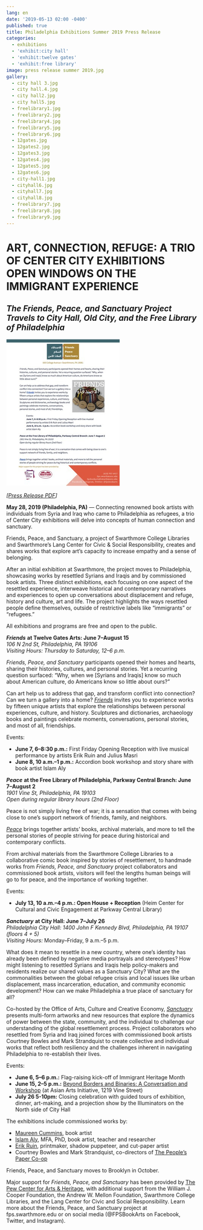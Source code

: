 ```yaml
---
lang: en
date: '2019-05-13 02:00 -0400'
published: true
title: Philadelphia Exhibitions Summer 2019 Press Release
categories:
  - exhibitions
  - 'exhibit:city hall'
  - 'exhibit:twelve gates'
  - 'exhibit:free library'
image: press release summer 2019.jpg
gallery:
  - city hall 3.jpg
  - city hall.4.jpg
  - city hall2.jpg
  - city hall5.jpg
  - freelibrary1.jpg
  - freelibrary2.jpg
  - freelibrary4.jpg
  - freelibrary5.jpg
  - freelibrary6.jpg
  - 12gates.jpg
  - 12gates2.jpg
  - 12gates3.jpg
  - 12gates4.jpg
  - 12gates5.jpg
  - 12gates6.jpg
  - city-hall1.jpg
  - cityhall6.jpg
  - cityhall7.jpg
  - cityhall8.jpg
  - freelibrary7.jpg
  - freelibrary8.jpg
  - freelibrary9.jpg
---
```

# ART, CONNECTION, REFUGE: A TRIO OF CENTER CITY EXHIBITIONS OPEN WINDOWS ON THE IMMIGRANT EXPERIENCE
## *The Friends, Peace, and Sanctuary Project Travels to City Hall, Old City, and the Free Library of Philadelphia*

[![press release thumbnail](/assets/images/cc-press-release-thumb.jpg)](/assets/20190528-FPS-Press-Release.pdf)

*[[Press Release PDF](/assets/20190528-FPS-Press-Release.pdf)]*


**May 28, 2019 (Philadelphia, PA)** — Connecting renowned book artists with individuals from Syria and Iraq who came to Philadelphia as refugees, a trio of Center City exhibitions will delve into concepts of human connection and sanctuary. 

Friends, Peace, and Sanctuary, a project of Swarthmore College Libraries and Swarthmore’s Lang Center for Civic & Social Responsibility, creates and shares works that explore art’s capacity to increase empathy and a sense of belonging. 

After an initial exhibition at Swarthmore, the project moves to Philadelphia, showcasing works by resettled Syrians and Iraqis and by commissioned book artists. Three distinct exhibitions, each focusing on one aspect of the resettled experience, interweave historical and contemporary narratives and experiences to open up conversations about displacement and refuge, history and culture, art and life. The project highlights the ways resettled people define themselves, outside of restrictive labels like “immigrants” or “refugees.”

All exhibitions and programs are free and open to the public.


**_Friends_** **at Twelve Gates Arts: June 7–August 15**<br/>
_106 N 2nd St, Philadelphia, PA 19106_<br/>
_Visiting Hours: Thursday to Saturday, 12–6 p.m._<br/>


_Friends, Peace, and Sanctuary_ participants opened their homes and hearts, sharing their histories, cultures, and personal stories. Yet a recurring question surfaced: “Why, when we [Syrians and Iraqis] know so much about American culture, do Americans know so little about ours?” 

Can art help us to address that gap, and transform conflict into connection? Can we turn a gallery into a home? [_Friends_](http://fps.swarthmore.edu/exhibitions/friends/) invites you to experience works by fifteen unique artists that explore the relationships between personal experiences, culture, and history.  Sculptures and dictionaries, archaeology books and paintings celebrate moments, conversations, personal stories, and most of all, friendships.

Events: 
- **June 7, 6–8:30 p.m.:** First Friday Opening Reception with live musical performance by artists Erik Ruin and Julius Masri
- **June 8, 10 a.m.–1 p.m.:** Accordion book workshop and story share with book artist Islam Aly


**_Peace_** **at the Free Library of Philadelphia, Parkway Central Branch: June 7–August 2**<br/>
_1901 Vine St, Philadelphia, PA 19103_<br/>
_Open during regular library hours (2nd Floor)_


Peace is not simply living free of war; it is a sensation that comes with being close to one’s support network of friends, family, and neighbors.

[_Peace_](http://fps.swarthmore.edu/exhibitions/peace/) brings together artists’ books, archival materials, and more to tell the personal stories of people striving for peace during historical and contemporary conflicts.

From archival materials from the Swarthmore College Libraries to a collaborative comic book inspired by stories of resettlement, to handmade works from _Friends, Peace, and Sanctuary_ project collaborators and commissioned book artists, visitors will feel the lengths human beings will go to for peace, and the importance of working together.

Events:
- **July 13, 10 a.m.–4 p.m.: Open House + Reception** (Heim Center for Cultural and Civic Engagement at Parkway Central Library)

**_Sanctuary_** **at City Hall: June 7–July 26**<br/>
_Philadelphia City Hall: 1400 John F Kennedy Blvd, Philadelphia, PA 19107 (floors 4 + 5)_<br/>
_Visiting Hours:_ Monday–Friday, 9 a.m.–5 p.m.<br/>

What does it mean to resettle in a new country, where one’s identity has already been defined by negative media portrayals and stereotypes? How might listening to resettled Syrians and Iraqis help policy-makers and residents realize our shared values as a Sanctuary City? What are the commonalities between the global refugee crisis and local issues like urban displacement, mass incarceration, education, and community economic development? How can we make Philadelphia a true place of sanctuary for all?

Co-hosted by the Office of Arts, Culture and Creative Economy, [_Sanctuary_](http://fps.swarthmore.edu/exhibitions/sanctuary/) presents multi-form artworks and new resources that explore the dynamics of power between the state, community, and the individual to challenge our understanding of the global resettlement process. Project collaborators who resettled from Syria and Iraq joined forces with commissioned book artists Courtney Bowles and Mark Strandquist to create collective and individual works that reflect both resiliency and the challenges inherent in navigating Philadelphia to re-establish their lives.

Events:
- **June 6, 5–6 p.m.:** Flag-raising kick-off of Immigrant Heritage Month
- **June 15, 2–5 p.m.:** [Beyond Borders and Binaries: A Conversation and Workshop](https://www.facebook.com/events/455654898524386/) (at Asian Arts Initiative, 1219 Vine Street)
- **July 26 5-10pm:** Closing celebration with guided tours of exhibition, dinner, art-making, and a projection show by the Illuminators on the North side of City Hall

The exhibitions include commissioned works by:
- [Maureen Cummins](http://maureencummins.com/), book artist
- [Islam Aly](https://www.islamaly.com/), MFA, PhD, book artist, teacher and researcher
- [Erik Ruin](https://erikruin.info/), printmaker, shadow puppeteer, and cut-paper artist
- Courtney Bowles and Mark Strandquist, co-directors of [The People’s Paper Co-op](http://peoplespaperco-op.weebly.com/)

Friends, Peace, and Sanctuary moves to Brooklyn in October.


Major support for _Friends, Peace, and Sanctuary_ has been provided by [The Pew Center for Arts & Heritage](https://www.pewcenterarts.org/), with additional support from the William J. Cooper Foundation, the Andrew W. Mellon Foundation, Swarthmore College Libraries, and the Lang Center for Civic and Social Responsibility. Learn more about the Friends, Peace, and Sanctuary project at fps.swarthmore.edu or on social media (@FPSBookArts on Facebook, Twitter, and Instagram).
